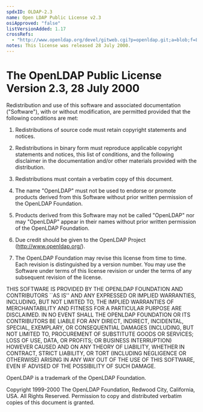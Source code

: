 ```yaml
---
spdxID: OLDAP-2.3
name: Open LDAP Public License v2.3
osiApproved: "false"
listVersionAdded: 1.17
crossRefs: 
  - "http://www.openldap.org/devel/gitweb.cgi?p=openldap.git;a=blob;f=LICENSE;hb=d32cf54a32d581ab475d23c810b0a7fbaf8d63c3"
notes: This license was released 28 July 2000.
---
```


# The OpenLDAP Public License Version 2.3, 28 July 2000

Redistribution and use of this software and associated documentation ("Software"), with or without modification, are permitted provided that the following conditions are met:

1. Redistributions of source code must retain copyright statements and notices.

2. Redistributions in binary form must reproduce applicable copyright statements and notices, this list of conditions, and the following disclaimer in the documentation and/or other materials provided with the distribution.

3. Redistributions must contain a verbatim copy of this document.

4. The name "OpenLDAP" must not be used to endorse or promote products derived from this Software without prior written permission of the OpenLDAP Foundation.

5. Products derived from this Software may not be called "OpenLDAP" nor may "OpenLDAP" appear in their names without prior written permission of the OpenLDAP Foundation.

6. Due credit should be given to the OpenLDAP Project (http://www.openldap.org/).

7. The OpenLDAP Foundation may revise this license from time to time. Each revision is distinguished by a version number. You may use the Software under terms of this license revision or under the terms of any subsequent revision of the license.

THIS SOFTWARE IS PROVIDED BY THE OPENLDAP FOUNDATION AND CONTRIBUTORS ``AS IS'' AND ANY EXPRESSED OR IMPLIED WARRANTIES, INCLUDING, BUT NOT LIMITED TO, THE IMPLIED WARRANTIES OF MERCHANTABILITY AND FITNESS FOR A PARTICULAR PURPOSE ARE DISCLAIMED. IN NO EVENT SHALL THE OPENLDAP FOUNDATION OR ITS CONTRIBUTORS BE LIABLE FOR ANY DIRECT, INDIRECT, INCIDENTAL, SPECIAL, EXEMPLARY, OR CONSEQUENTIAL DAMAGES (INCLUDING, BUT NOT LIMITED TO, PROCUREMENT OF SUBSTITUTE GOODS OR SERVICES; LOSS OF USE, DATA, OR PROFITS; OR BUSINESS INTERRUPTION) HOWEVER CAUSED AND ON ANY THEORY OF LIABILITY, WHETHER IN CONTRACT, STRICT LIABILITY, OR TORT (INCLUDING NEGLIGENCE OR OTHERWISE) ARISING IN ANY WAY OUT OF THE USE OF THIS SOFTWARE, EVEN IF ADVISED OF THE POSSIBILITY OF SUCH DAMAGE.

OpenLDAP is a trademark of the OpenLDAP Foundation.

Copyright 1999-2000 The OpenLDAP Foundation, Redwood City, California, USA. All Rights Reserved. Permission to copy and distributed verbatim copies of this document is granted.
